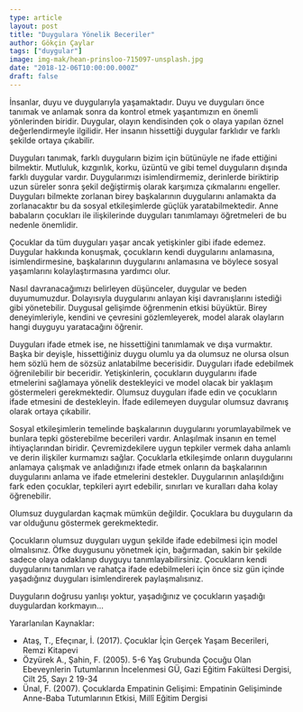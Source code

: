 ```yaml
---
type: article
layout: post
title: "Duygulara Yönelik Beceriler"
author: Gökçin Çaylar
tags: ["duygular"]
image: img-mak/hean-prinsloo-715097-unsplash.jpg
date: "2018-12-06T10:00:00.000Z"
draft: false
---
```


İnsanlar, duyu ve duygularıyla yaşamaktadır. Duyu ve duyguları önce tanımak ve anlamak sonra da kontrol etmek yaşantımızın en önemli yönlerinden biridir. Duygular, olayın kendisinden çok o olaya yapılan öznel değerlendirmeyle ilgilidir. Her insanın hissettiği duygular farklıdır ve farklı şekilde ortaya çıkabilir. 

Duyguları tanımak, farklı duyguların bizim için bütünüyle ne ifade ettiğini bilmektir. Mutluluk, kızgınlık, korku, üzüntü ve gibi temel duyguların dışında farklı duygular vardır. Duygularımızı isimlendirmemiz, derinlerde biriktirip uzun süreler sonra şekil değiştirmiş olarak karşımıza çıkmalarını engeller. Duyguları bilmekte zorlanan birey başkalarının duygularını anlamakta da zorlanacaktır bu da sosyal etkileşimlerde güçlük yaratabilmektedir. Anne babaların çocukları ile ilişkilerinde duyguları tanımlamayı öğretmeleri de bu nedenle önemlidir. 

Çocuklar da tüm duyguları yaşar ancak yetişkinler gibi ifade edemez. Duygular hakkında konuşmak, çocukların kendi duygularını anlamasına, isimlendirmesine, başkalarının duygularını anlamasına ve böylece sosyal yaşamlarını kolaylaştırmasına yardımcı olur. 

Nasıl davranacağımızı belirleyen düşünceler, duygular ve beden duyumumuzdur. Dolayısıyla duygularını anlayan kişi davranışlarını istediği gibi yönetebilir. Duygusal gelişimde öğrenmenin etkisi büyüktür. Birey deneyimleriyle, kendini ve çevresini gözlemleyerek, model alarak olayların hangi duyguyu yaratacağını öğrenir. 

Duyguları ifade etmek ise, ne hissettiğini tanımlamak ve dışa vurmaktır. Başka bir deyişle, hissettiğiniz duygu olumlu ya da olumsuz ne olursa olsun hem sözlü hem de sözsüz anlatabilme becerisidir. Duyguları ifade edebilmek öğrenilebilir bir beceridir. Yetişkinlerin, çocukların duygularını ifade etmelerini sağlamaya yönelik destekleyici ve model olacak bir yaklaşım göstermeleri gerekmektedir. Olumsuz duyguları ifade edin ve çocukların ifade etmesini de destekleyin. İfade edilemeyen duygular olumsuz davranış olarak ortaya çıkabilir.

Sosyal etkileşimlerin temelinde başkalarının duygularını yorumlayabilmek ve bunlara tepki gösterebilme becerileri vardır. Anlaşılmak insanın en temel ihtiyaçlarından biridir. Çevremizdekilere uygun tepkiler vermek daha anlamlı ve derin ilişkiler kurmamızı sağlar. Çocuklarla etkileşimde onların duygularını anlamaya çalışmak ve anladığınızı ifade etmek onların da başkalarının duygularını anlama ve ifade etmelerini destekler. Duygularının anlaşıldığını fark eden çocuklar, tepkileri ayırt edebilir, sınırları ve kuralları daha kolay öğrenebilir.  

Olumsuz duygulardan kaçmak mümkün değildir. Çocuklara bu duyguların da var olduğunu göstermek gerekmektedir.

Çocukların olumsuz duyguları uygun şekilde ifade edebilmesi için model olmalısınız. Öfke duygusunu yönetmek için, bağırmadan, sakin bir şekilde sadece olaya odaklanıp duyguyu tanımlayabilirsiniz. 
Çocukların kendi duygularını tanımları ve rahatça ifade edebilmeleri için önce siz gün içinde yaşadığınız duyguları isimlendirerek paylaşmalısınız.

Duyguların doğrusu yanlışı yoktur, yaşadığınız ve çocukların  yaşadığı duygulardan korkmayın…

Yararlanılan Kaynaklar:

- Ataş, T., Efeçınar, İ. (2017). Çocuklar İçin Gerçek Yaşam Becerileri, Remzi Kitapevi
- Özyürek A., Şahin, F. (2005). 5-6 Yaş Grubunda Çocuğu Olan Ebeveynlerin Tutumlarının İncelenmesi GÜ, Gazi Eğitim Fakültesi Dergisi, Cilt 25, Sayı 2 19-34
- Ünal, F. (2007). Çocuklarda Empatinin Gelişimi: Empatinin Gelişiminde Anne-Baba Tutumlarının Etkisi, Millî Eğitim Dergisi